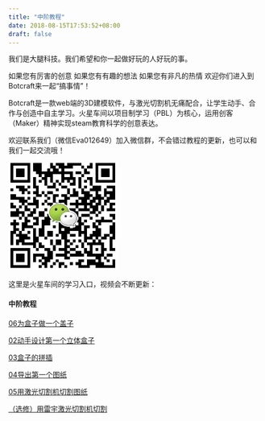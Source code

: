 ```yaml
---
title: "中阶教程"
date: 2018-08-15T17:53:52+08:00
draft: false
---
```


我们是大腿科技。我们希望和你一起做好玩的人好玩的事。

如果您有厉害的创意
如果您有有趣的想法
如果您有非凡的热情
欢迎你们进入到Botcraft来一起“搞事情”！

Botcraft是一款web端的3D建模软件，与激光切割机无痛配合，让学生动手、合作与创造中自主学习。火星车间以项目制学习（PBL）为核心，运用创客（Maker）精神实现steam教育科学的创意表达。

欢迎联系我们（微信Eva012649）加入微信群，不会错过教程的更新，也可以和我们一起交流哦！

<img src="../img/WechatIMG1189.jpeg" style="width: 215px; margin: unset;"/>

这里是火星车间的学习入口，视频会不断更新：
#### 中阶教程

[06为盒子做一个盖子](tutorial1)

[02动手设计第一个立体盒子](tutorial2/)

[03盒子的拼插](tutorial3/)

[04导出第一个图纸](tutorial4/)

[05用激光切割机切割图纸](tutorial5/)

[（选修）用雷宇激光切割机切割](tutorial6/)
